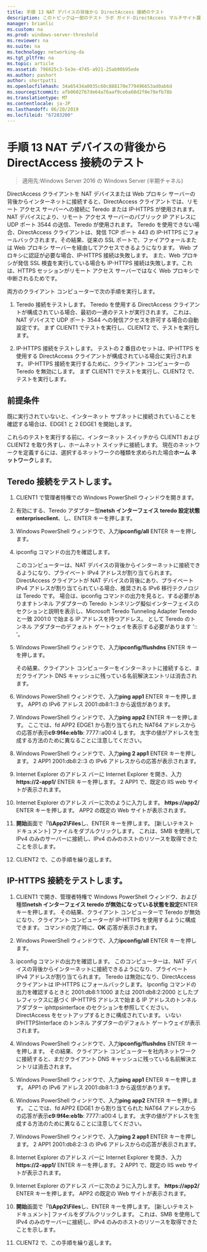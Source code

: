 ```yaml
---
title: 手順 13 NAT デバイスの背後から DirectAccess 接続のテスト
description: このトピックは一部のテスト ラボ ガイド-DirectAccess マルチサイト展開の Windows Server 2016 のデモンストレーション
manager: brianlic
ms.custom: na
ms.prod: windows-server-threshold
ms.reviewer: na
ms.suite: na
ms.technology: networking-da
ms.tgt_pltfrm: na
ms.topic: article
ms.assetid: 796825c3-5e3e-4745-a921-25ab90b95ede
ms.author: pashort
author: shortpatti
ms.openlocfilehash: 34a65434a0035c60c888170e779496653ad0ab6d
ms.sourcegitcommit: afb0602767de64a76aaf9ce6a60d2f0e78efb78b
ms.translationtype: MT
ms.contentlocale: ja-JP
ms.lasthandoff: 06/20/2019
ms.locfileid: "67283200"
---
```

# <a name="step-13-test-directaccess-connectivity-from-behind-a-nat-device"></a>手順 13 NAT デバイスの背後から DirectAccess 接続のテスト

>適用先:Windows Server 2016 の Windows Server (半期チャネル)

DirectAccess クライアントを NAT デバイスまたは Web プロキシ サーバーの背後からインターネットに接続すると、DirectAccess クライアントでは、リモート アクセス サーバーへの接続に Teredo または IP-HTTPS が使用されます。 NAT デバイスにより、リモート アクセス サーバーのパブリック IP アドレスに UDP ポート 3544 の送信、Teredo が使用されます。 Teredo を使用できない場合、DirectAccess クライアントは、発信 TCP ポート 443 の IP-HTTPS にフォールバックされます。その結果、従来の SSL ポートで、ファイアウォールまたは Web プロキシ サーバーを経由してアクセスできるようになります。 Web プロキシに認証が必要な場合、IP-HTTPS 接続は失敗します。 また、Web プロキシが発信 SSL 検査を実行している場合も IP-HTTPS 接続は失敗します。これは、HTTPS セッションがリモート アクセス サーバーではなく Web プロキシで中断されるためです。  
  
両方のクライアント コンピューターで次の手順を実行します。  
  
1. Teredo 接続をテストします。 Teredo を使用する DirectAccess クライアントが構成されている場合、最初の一連のテストが実行されます。 これは、NAT デバイスで UDP ポート 3544 への発信アクセスを許可する場合の自動設定です。 まず CLIENT1 でテストを実行し、CLIENT2 で、テストを実行します。  
  
2. IP-HTTPS 接続をテストします。 テストの 2 番目のセットは、IP-HTTPS を使用する DirectAccess クライアントが構成されている場合に実行されます。 IP-HTTPS 接続を実行するために、クライアント コンピューターの Teredo を無効にします。 まず CLIENT1 でテストを実行し、CLIENT2 で、テストを実行します。  
  
## <a name="prerequisites"></a>前提条件  
既に実行されていないと、インターネット サブネットに接続されていることを確認する場合は、EDGE1 と 2 EDGE1 を開始します。  
  
これらのテストを実行する前に、インターネット スイッチから CLIENT1 および CLIENT2 を取り外すし、ホームネット スイッチに接続します。 現在のネットワークを定義するには、選択するネットワークの種類を求められた場合**ホーム ネットワーク**します。  
  
## <a name="TeredoCLIENT1"></a>Teredo 接続をテストします。  
  
1. CLIENT1 で管理者特権での Windows PowerShell ウィンドウを開きます。  
  
2. 有効にする、Teredo アダプター型**netsh インターフェイス teredo 設定状態 enterpriseclient**、し、ENTER キーを押します。  
  
3. Windows PowerShell ウィンドウで、入力**ipconfig/all** ENTER キーを押します。  
  
4. ipconfig コマンドの出力を確認します。  
  
   このコンピューターは、NAT デバイスの背後からインターネットに接続できるようになり、プライベート IPv4 アドレスが割り当てられます。 DirectAccess クライアントが NAT デバイスの背後にあり、プライベート IPv4 アドレスが割り当てられている場合、推奨される IPv6 移行テクノロジは Teredo です。 場合は、ipconfig コマンドの出力を見ると、する必要がありますトンネル アダプターの Teredo トンネリング擬似インターフェイスのセクションと説明を表示し、Microsoft Teredo Tunneling Adapter Teredo と一致 2001:0 で始まる IP アドレスを持つアドレス。 として Teredo のトンネル アダプターのデフォルト ゲートウェイを表示する必要があります ':: '。  
  
5. Windows PowerShell ウィンドウで、入力**ipconfig/flushdns** ENTER キーを押します。  
  
   その結果、クライアント コンピューターをインターネットに接続すると、まだクライアント DNS キャッシュに残っている名前解決エントリは消去されます。  
  
6. Windows PowerShell ウィンドウで、入力**ping app1** ENTER キーを押します。 APP1 の IPv6 アドレス 2001:db8:1::3 から返信があります。  
  
7. Windows PowerShell ウィンドウで、入力**ping app2** ENTER キーを押します。 ここでは、fd APP2 EDGE1 から割り当てられた NAT64 アドレスからの応答が表示**c9:9f4e:eb1b**: 7777::a00:4 します。 太字の値がアドレスを生成する方法のために異なることに注意してください。  
  
8. Windows PowerShell ウィンドウで、入力**ping 2 app1** ENTER キーを押します。 2 APP1 2001:db8:2::3 の IPv6 アドレスからの応答が表示されます。  
  
9. Internet Explorer のアドレス バーに Internet Explorer を開き、入力 **https://2-app1/** ENTER キーを押します。 2 APP1 で、既定の IIS web サイトが表示されます。  
  
10. Internet Explorer のアドレス バーに次のように入力します。 **https://app2/** ENTER キーを押します。 APP2 の既定の Web サイトが表示されます。  
  
11. **開始**画面で「<strong>\\\App2\Files</strong>し、ENTER キーを押します。 [新しいテキスト ドキュメント] ファイルをダブルクリックします。 これは、SMB を使用して IPv4 のみのサーバーに接続し、IPv4 のみのホストのリソースを取得できたことを示します。  
  
12. CLIENT2 で、この手順を繰り返します。  
  
## <a name="IPHTTPS_CLIENT1"></a>IP-HTTPS 接続をテストします。  
  
1. CLIENT1 で開き、管理者特権で Windows PowerShell ウィンドウ、および種類**netsh インターフェイス teredo が無効になっている状態を設定**ENTER キーを押します。 その結果、クライアント コンピューターで Teredo が無効になり、クライアント コンピューターが IP-HTTPS を使用するように構成できます。 コマンドの完了時に、**OK** 応答が表示されます。  
  
2. Windows PowerShell ウィンドウで、入力**ipconfig/all** ENTER キーを押します。  
  
3. ipconfig コマンドの出力を確認します。 このコンピューターは、NAT デバイスの背後からインターネットに接続できるようになり、プライベート IPv4 アドレスが割り当てられます。 Teredo は無効になり、DirectAccess クライアントは IP-HTTPS にフォールバックします。 Ipconfig コマンドの出力を確認するときと 2001:db8:1:1000 または 2001:db8:2:2000 としたプレフィックスに基づく IP-HTTPS アドレスで始まる IP アドレスのトンネル アダプター iphttpsinterface のセクションを参照してください。DirectAccess をセットアップするときに構成されています。 いない IPHTTPSInterface のトンネル アダプターのデフォルト ゲートウェイが表示されます。  
  
4. Windows PowerShell ウィンドウで、入力**ipconfig/flushdns** ENTER キーを押します。 その結果、クライアント コンピューターを社内ネットワークに接続すると、まだクライアント DNS キャッシュに残っている名前解決エントリは消去されます。  
  
5. Windows PowerShell ウィンドウで、入力**ping app1** ENTER キーを押します。 APP1 の IPv6 アドレス 2001:db8:1::3 から返信があります。  
  
6. Windows PowerShell ウィンドウで、入力**ping app2** ENTER キーを押します。 ここでは、fd APP2 EDGE1 から割り当てられた NAT64 アドレスからの応答が表示**c9:9f4e:eb1b**: 7777::a00:4 します。 太字の値がアドレスを生成する方法のために異なることに注意してください。  
  
7. Windows PowerShell ウィンドウで、入力**ping 2 app1** ENTER キーを押します。 2 APP1 2001:db8:2::3 の IPv6 アドレスからの応答が表示されます。  
  
8. Internet Explorer のアドレス バーに Internet Explorer を開き、入力 **https://2-app1/** ENTER キーを押します。 2 APP1 で、既定の IIS web サイトが表示されます。  
  
9. Internet Explorer のアドレス バーに次のように入力します。 **https://app2/** ENTER キーを押します。 APP2 の既定の Web サイトが表示されます。  
  
10. **開始**画面で「<strong>\\\App2\Files</strong>し、ENTER キーを押します。 [新しいテキスト ドキュメント] ファイルをダブルクリックします。 これは、SMB を使用して IPv4 のみのサーバーに接続し、IPv4 のみのホストのリソースを取得できたことを示します。  
  
11. CLIENT2 で、この手順を繰り返します。  
  


